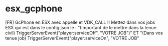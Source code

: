 # esx_gcphone
[FR] GcPhone en ESX avec appelle et VDK_CALL !! Mettez dans vos jobs ESX qui est dans le config.json le : "(Important de le mettre dans la tenue civil) TriggerServerEvent("player:serviceOff", "VOTRE JOB")" ET "(Dans vos tenue job) TriggerServerEvent("player:serviceOn", "VOTRE JOB"

